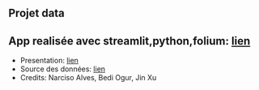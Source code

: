 Projet data
--
## App realisée avec streamlit,python,folium: [lien](https://narciso-a-myapp-map-tourism-my-streamlit-app-30hy2c.streamlit.app/)

- Presentation: [lien](https://github.com/Narciso-A/MyApp_map_tourism/blob/main/Projets_4_ADN_Tourisme_Narciso_Bedi_Jin.pdf)
- Source des données: [lien](https://www.datatourisme.fr/)
- Credits: Narciso Alves, Bedi Ogur, Jin Xu
